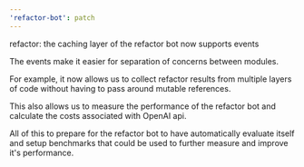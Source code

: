 ```yaml
---
'refactor-bot': patch
---
```


refactor: the caching layer of the refactor bot now supports events

The events make it easier for separation of concerns between modules.

For example, it now allows us to collect refactor results from multiple layers
of code without having to pass around mutable references.

This also allows us to measure the performance of the refactor bot and calculate
the costs associated with OpenAI api.

All of this to prepare for the refactor bot to have automatically evaluate
itself and setup benchmarks that could be used to further measure and improve
it's performance.
